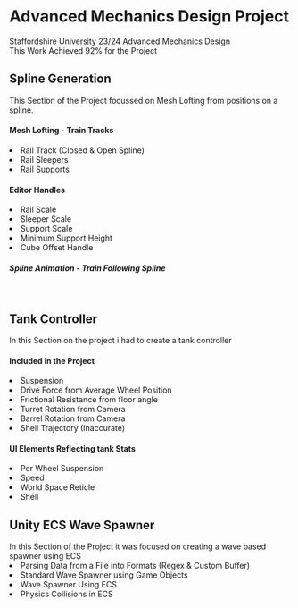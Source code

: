 # Advanced Mechanics Design Project #
Staffordshire University 23/24 Advanced Mechanics Design<br>
This Work Achieved 92% for the Project
<br>
<h2>Spline Generation</h2>
This Section of the Project focussed on Mesh Lofting from positions on a spline.
<h4>Mesh Lofting - Train Tracks</h4>
<li>Rail Track (Closed & Open Spline) </li>
<li>Rail Sleepers</li>
<li>Rail Supports</li>

<h4>Editor Handles</h4>
<li>Rail Scale</li>
<li>Sleeper Scale</li>
<li>Support Scale</li>
<li>Minimum Support Height</li>
<li>Cube Offset Handle</li>

<h5>Spline Animation - Train Following Spline</h5>
<br>

<h2>Tank Controller</h2>
In this Section on the project i had to create a tank controller<br>
<h4>Included in the Project</h4>
<li>Suspension</li>
<li>Drive Force from Average Wheel Position</li>
<li>Frictional Resistance from floor angle</li>
<li>Turret Rotation from Camera</li>
<li>Barrel Rotation from Camera</li>
<li>Shell Trajectory (Inaccurate)</li>
<h4>UI Elements Reflecting tank Stats</h4>
<li>Per Wheel Suspension</li>
<li>Speed</li>
<li>World Space Reticle</li>
<li>Shell</li>

<h2>Unity ECS Wave Spawner</h2>
In this Section of the Project it was focused on creating a wave based spawner using ECS
<li>Parsing Data from a File into Formats (Regex & Custom Buffer)</li>
<li>Standard Wave Spawner using Game Objects</li>
<li>Wave Spawner Using ECS</li>
<li>Physics Collisions in ECS</li>
